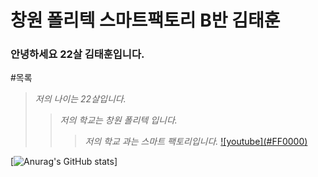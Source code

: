 # 창원 폴리텍 스마트팩토리 B반 김태훈

### 안녕하세요 22살 김태훈입니다.


#목록
>_저의 나이는 22살입니다._
> > _저의 학교는 창원 폴리텍 입니다._
> > > _저의 학교 과는 스마트 팩토리입니다._
> > > [![youtube](<font style="vertical-align: inherit;"><font style="vertical-align: inherit;">#FF0000</font></font>)](https://unity3d.com/kr)



[![Anurag's GitHub stats](https://github-readme-stats.vercel.app/api?username=Taehoon20)]



